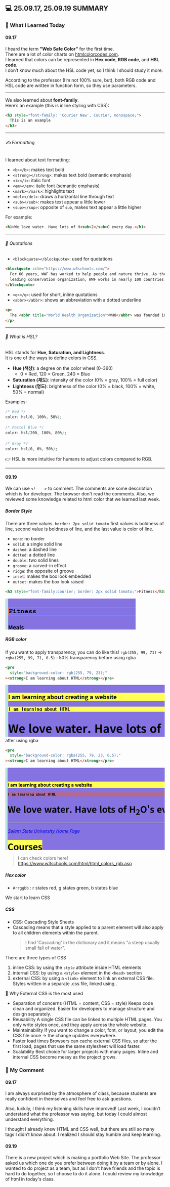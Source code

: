 ## 💻 25.09.17, 25.09.19 SUMMARY

### 📒 What I Learned Today

#### 09.17

I heard the term **"Web Safe Color"** for the first time.  
There are a lot of color charts on [htmlcolorcodes.com](https://htmlcolorcodes.com).  
I learned that colors can be represented in **Hex code**, **RGB code**, and **HSL code**.  
I don’t know much about the HSL code yet, so I think I should study it more.

According to the professor (I’m not 100% sure, but), both RGB code and HSL code are written in function form, so they use parameters.

---

We also learned about **font-family**.  
Here’s an example (this is inline styling with CSS):

```html
<h3 style="font-family: 'Courier New', Courier, monospace;">
  This is an example
</h3>
```

---

###### ✍️ Formatting

I learned about text formatting:

- `<b></b>`: makes text bold
- `<strong></strong>`: makes text bold (semantic emphasis)
- `<i></i>`: italic font
- `<em></em>`: italic font (semantic emphasis)
- `<mark></mark>`: highlights text
- `<del></del>`: draws a horizontal line through text
- `<sub></sub>`: makes text appear a little lower
- `<sup></sup>`: opposite of `sub`, makes text appear a little higher

For example:

```html
<h1>We love water. Have lots of H<sub>2</sub>O every day.</h1>
```

---

###### 📜 Quotations

- `<blockquote></blockquote>`: used for quotations

```html
<blockquote cite="https://www.w3schools.com/">
  For 60 years, WWF has worked to help people and nature thrive. As the world's
  leading conservation organization, WWF works in nearly 100 countries.
</blockquote>
```

- `<q></q>`: used for short, inline quotations
- `<abbr></abbr>`: shows an abbreviation with a dotted underline

```html
<p>
  The <abbr title="World Health Organization">WHO</abbr> was founded in 1948.
</p>
```

---

###### 🎨 What is HSL?

HSL stands for **Hue, Saturation, and Lightness**.  
It is one of the ways to define colors in CSS.

- **Hue (색상)**: a degree on the color wheel (0–360)
  - 0 = Red, 120 = Green, 240 = Blue
- **Saturation (채도)**: intensity of the color (0% = gray, 100% = full color)
- **Lightness (명도)**: brightness of the color (0% = black, 100% = white, 50% = normal)

Examples:

```css
/* Red */
color: hsl(0, 100%, 50%);

/* Pastel Blue */
color: hsl(200, 100%, 80%);

/* Gray */
color: hsl(0, 0%, 50%);
```

👉 HSL is more intuitive for humans to adjust colors compared to RGB.

---

#### 09.19

We can use `<!---->` to comment. The comments are some describtion which is for developer. The browser don't read the comments.
Also, we reviewed some knowledge related to html color that we learned last week.

##### Border Style

There are three values. `border: 2px solid tomato`
first values is boldness of line, second value is boldness of line, and the last value is color of line.

- `none`: no border
- `solid`: a single solid line
- `dashed`: a dashed line
- `dotted`: a dotted line
- `double`: two solid lines
- `groove`: a carved-in effect
- `ridge`: the opposite of groove
- `inset`: makes the box look embedded
- `outset`: makes the box look raised

```html
<h3 style="font-family:courier; border: 2px solid tomato;">Fitness</h3>
```

![alt text](image.png)

##### RGB color

If you want to apply transparency, you can do like this!
`rgb(255, 99, 71)` => `rgba(255, 99, 71, 0.5)` : 50% transparency
before using rgba

```html
<pre
  style="background-color: rgb(255, 79, 23);"
><strong>I am learning about HTML</strong></pre>
```

![alt text](image-1.png)
after using rgba

```html
<pre
  style="background-color: rgba(255, 79, 23, 0.5);"
><strong>I am learning about HTML</strong></pre>
```

![alt text](image-2.png)

> I can check colors here!
> https://www.w3schools.com/html/html_colors_rgb.asp

##### Hex color

- `#rrggbb` : r states red, g states green, b states blue

We start to learn CSS

##### CSS

- CSS: Cascading Style Sheets
- Cascading means that a style applied to a parent element will also apply to all children elements within the parent.
  > I find 'Cascading' in the dictionary and it means "a steep usually small fall of water".

There are three types of CSS

1. inline CSS: by using the `style` attribute inside HTML elements
2. internal CSS: by using a `<style>` element in the `<head>` section
3. external CSS: by using a `<link>` element to link an external CSS file. Styles written in a separate .css file, linked using <link rel="stylesheet" href="style.css">.

🔹 Why External CSS is the most used

- Separation of concerns (HTML = content, CSS = style)
  Keeps code clean and organized.
  Easier for developers to manage structure and design separately.
- Reusability
  A single CSS file can be linked to multiple HTML pages.
  You only write styles once, and they apply across the whole website.
- Maintainability
  If you want to change a color, font, or layout, you edit the CSS file once → the change updates everywhere.
- Faster load times
  Browsers can cache external CSS files, so after the first load, pages that use the same stylesheet will load faster.
- Scalability
  Best choice for larger projects with many pages.
  Inline and internal CSS become messy as the project grows.

### 🌟 My Comment

#### 09.17

I am always surprised by the atmosphere of class, because students are really confident in themselves and feel free to ask questions.

Also, luckily, I think my listening skills have improved! Last week, I couldn’t understand what the professor was saying, but today I could almost understand everything.

I thought I already knew HTML and CSS well, but there are still so many tags I didn’t know about. I realized I should stay humble and keep learning.

#### 09.19

There is a new project which is making a portfolio Web Site. The professor asked us which one do you prefer between doing it by a team or by alone.
I wanted to do project as a team, but as I don't have friends and the topic is hard to do together, so I choose to do it alone.
I could review my knowledge of html in today's class.
